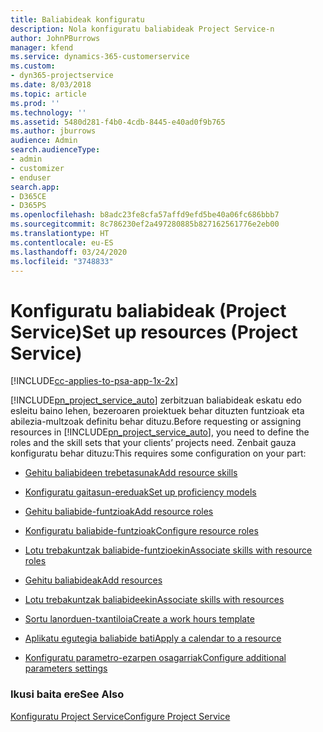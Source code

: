 ```yaml
---
title: Baliabideak konfiguratu
description: Nola konfiguratu baliabideak Project Service-n
author: JohnPBurrows
manager: kfend
ms.service: dynamics-365-customerservice
ms.custom:
- dyn365-projectservice
ms.date: 8/03/2018
ms.topic: article
ms.prod: ''
ms.technology: ''
ms.assetid: 5480d281-f4b0-4cdb-8445-e40ad0f9b765
ms.author: jburrows
audience: Admin
search.audienceType:
- admin
- customizer
- enduser
search.app:
- D365CE
- D365PS
ms.openlocfilehash: b8adc23fe8cfa57affd9efd5be40a06fc686bbb7
ms.sourcegitcommit: 8c786230ef2a497280885b827162561776e2eb00
ms.translationtype: HT
ms.contentlocale: eu-ES
ms.lasthandoff: 03/24/2020
ms.locfileid: "3748833"
---
```

# <a name="set-up-resources-project-service"></a><span data-ttu-id="8c633-103">Konfiguratu baliabideak (Project Service)</span><span class="sxs-lookup"><span data-stu-id="8c633-103">Set up resources (Project Service)</span></span>

[!INCLUDE[cc-applies-to-psa-app-1x-2x](../includes/cc-applies-to-psa-app-1x-2x.md)]

<span data-ttu-id="8c633-104">[!INCLUDE[pn_project_service_auto](../includes/pn-project-service-auto.md)] zerbitzuan baliabideak eskatu edo esleitu baino lehen, bezeroaren proiektuek behar dituzten funtzioak eta abilezia-multzoak definitu behar dituzu.</span><span class="sxs-lookup"><span data-stu-id="8c633-104">Before requesting or assigning resources in [!INCLUDE[pn_project_service_auto](../includes/pn-project-service-auto.md)], you need to define the roles and the skill sets that your clients’ projects need.</span></span> <span data-ttu-id="8c633-105">Zenbait gauza konfiguratu behar dituzu:</span><span class="sxs-lookup"><span data-stu-id="8c633-105">This requires some configuration on your part:</span></span>  
  
-   [<span data-ttu-id="8c633-106">Gehitu baliabideen trebetasunak</span><span class="sxs-lookup"><span data-stu-id="8c633-106">Add resource skills</span></span>](../project-service/add-resource-skills.md)  
  
-   [<span data-ttu-id="8c633-107">Konfiguratu gaitasun-ereduak</span><span class="sxs-lookup"><span data-stu-id="8c633-107">Set up proficiency models</span></span>](../project-service/set-up-proficiency-models.md)  
  
-   [<span data-ttu-id="8c633-108">Gehitu baliabide-funtzioak</span><span class="sxs-lookup"><span data-stu-id="8c633-108">Add resource roles</span></span>](../project-service/add-resource-roles.md)  
  
-   [<span data-ttu-id="8c633-109">Konfiguratu baliabide-funtzioak</span><span class="sxs-lookup"><span data-stu-id="8c633-109">Configure resource roles</span></span>](../project-service/configure-resource-roles.md)  
  
-   [<span data-ttu-id="8c633-110">Lotu trebakuntzak baliabide-funtzioekin</span><span class="sxs-lookup"><span data-stu-id="8c633-110">Associate skills with resource roles</span></span>](../project-service/associate-skills-with-resource-roles.md)  
  
-   [<span data-ttu-id="8c633-111">Gehitu baliabideak</span><span class="sxs-lookup"><span data-stu-id="8c633-111">Add resources</span></span>](../project-service/add-resources.md)  
  
-   [<span data-ttu-id="8c633-112">Lotu trebakuntzak baliabideekin</span><span class="sxs-lookup"><span data-stu-id="8c633-112">Associate skills with resources</span></span>](../project-service/associate-skills-with-resources.md)  
  
-   [<span data-ttu-id="8c633-113">Sortu lanorduen-txantiloia</span><span class="sxs-lookup"><span data-stu-id="8c633-113">Create a work hours template</span></span>](../project-service/create-work-hours-template.md)  
  
-   [<span data-ttu-id="8c633-114">Aplikatu egutegia baliabide bati</span><span class="sxs-lookup"><span data-stu-id="8c633-114">Apply a calendar to a resource</span></span>](../project-service/apply-calendar-resource.md)  
  
-   [<span data-ttu-id="8c633-115">Konfiguratu parametro-ezarpen osagarriak</span><span class="sxs-lookup"><span data-stu-id="8c633-115">Configure additional parameters settings</span></span>](../project-service/configure-additional-parameters-settings.md)  
  
### <a name="see-also"></a><span data-ttu-id="8c633-116">Ikusi baita ere</span><span class="sxs-lookup"><span data-stu-id="8c633-116">See Also</span></span>  
 [<span data-ttu-id="8c633-117">Konfiguratu Project Service</span><span class="sxs-lookup"><span data-stu-id="8c633-117">Configure Project Service</span></span>](../project-service/configure.md)
